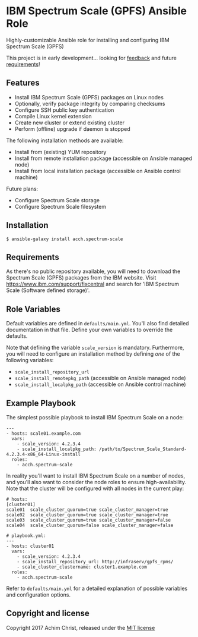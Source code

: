 IBM Spectrum Scale (GPFS) Ansible Role
======================================

Highly-customizable Ansible role for installing and configuring IBM Spectrum Scale (GPFS)

This project is in early development... looking for [feedback](https://github.com/acch/ansible-scale/issues/new) and future [requirements](https://github.com/acch/ansible-scale/issues)!

Features
--------

- Install IBM Spectrum Scale (GPFS) packages on Linux nodes
- Optionally, verify package integrity by comparing checksums
- Configure SSH public key authentication
- Compile Linux kernel extension
- Create new cluster or extend existing cluster
- Perform (offline) upgrade if daemon is stopped

The following installation methods are available:
- Install from (existing) YUM repository
- Install from remote installation package (accessible on Ansible managed node)
- Install from local installation package (accessible on Ansible control machine)

Future plans:
- Configure Spectrum Scale storage
- Configure Spectrum Scale filesystem

Installation
------------

```
$ ansible-galaxy install acch.spectrum-scale
```

Requirements
------------

As there's no public repository available, you will need to download the Spectrum Scale (GPFS) packages from the IBM website. Visit https://www.ibm.com/support/fixcentral and search for 'IBM Spectrum Scale (Software defined storage)'.

Role Variables
--------------

Default variables are defined in `defaults/main.yml`. You'll also find detailed documentation in that file. Define your own variables to override the defaults.

Note that defining the variable `scale_version` is mandatory. Furthermore, you will need to configure an installation method by defining *one* of the following variables:

- `scale_install_repository_url`
- `scale_install_remotepkg_path` (accessible on Ansible managed node)
- `scale_install_localpkg_path` (accessible on Ansible control machine)

Example Playbook
----------------

The simplest possible playbook to install IBM Spectrum Scale on a node:

```
---
- hosts: scale01.example.com
  vars:
    - scale_version: 4.2.3.4
    - scale_install_localpkg_path: /path/to/Spectrum_Scale_Standard-4.2.3.4-x86_64-Linux-install
  roles:
    - acch.spectrum-scale
```

In reality you'll want to install IBM Spectrum Scale on a number of nodes, and you'll also want to consider the node roles to ensure high-availability. Note that the cluster will be configured with all nodes in the current play:

```
# hosts:
[cluster01]
scale01  scale_cluster_quorum=true scale_cluster_manager=true
scale02  scale_cluster_quorum=true scale_cluster_manager=true
scale03  scale_cluster_quorum=true scale_cluster_manager=false
scale04  scale_cluster_quorum=false scale_cluster_manager=false
```
```
# playbook.yml:
---
- hosts: cluster01
  vars:
    - scale_version: 4.2.3.4
    - scale_install_repository_url: http://infraserv/gpfs_rpms/
    - scale_cluster_clustername: cluster1.example.com
  roles:
    - acch.spectrum-scale
```

Refer to `defaults/main.yml` for a detailed explanation of possible variables and configuration options.

Copyright and license
---------------------

Copyright 2017 Achim Christ, released under the [MIT license](LICENSE)
